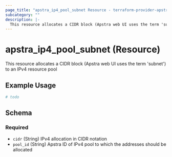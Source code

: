 ```yaml
---
page_title: "apstra_ip4_pool_subnet Resource - terraform-provider-apstra"
subcategory: ""
description: |-
  This resource allocates a CIDR block (Apstra web UI uses the term 'subnet') to an IPv4 resource pool
---
```


# apstra_ip4_pool_subnet (Resource)

This resource allocates a CIDR block (Apstra web UI uses the term 'subnet') to an IPv4 resource pool

## Example Usage

```terraform
# todo
```

<!-- schema generated by tfplugindocs -->
## Schema

### Required

- `cidr` (String) IPv4 allocation in CIDR notation
- `pool_id` (String) Apstra ID of IPv4 pool to which the addresses should be allocated
